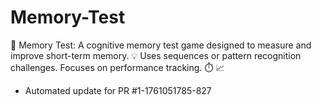 # Memory-Test
🧠 Memory Test: A cognitive memory test game designed to measure and improve short-term memory. 💡 Uses sequences or pattern recognition challenges. Focuses on performance tracking. ⏱️ 📈


- Automated update for PR #1-1761051785-827